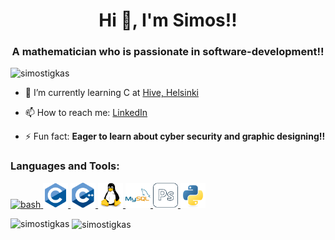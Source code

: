 <h1 align="center">Hi 👋, I'm Simos!!</h1>
<h3 align="center">A mathematician who is passionate in software-development!!</h3>

<p align="left"> <img src="https://komarev.com/ghpvc/?username=simostigkas&label=Profile%20views&color=0e75b6&style=flat" alt="simostigkas" /> </p>

- 🌱 I’m currently learning C at [Hive, Helsinki](https://www.hive.fi/en/)

- 📫 How to reach me: [LinkedIn](https://www.linkedin.com/in/simos-tigkas/)

- ⚡ Fun fact: **Eager to learn about cyber security and graphic designing!!**


<h3 align="left">Languages and Tools:</h3>
<p align="left"> <a href="https://www.gnu.org/software/bash/" target="_blank" rel="noreferrer"> <img src="https://www.vectorlogo.zone/logos/gnu_bash/gnu_bash-icon.svg" alt="bash" width="40" height="40"/> </a> <a href="https://www.cprogramming.com/" target="_blank" rel="noreferrer"> <img src="https://raw.githubusercontent.com/devicons/devicon/master/icons/c/c-original.svg" alt="c" width="40" height="40"/> </a> <a href="https://www.w3schools.com/cpp/" target="_blank" rel="noreferrer"> <img src="https://raw.githubusercontent.com/devicons/devicon/master/icons/cplusplus/cplusplus-original.svg" alt="cplusplus" width="40" height="40"/> </a> <a href="https://www.linux.org/" target="_blank" rel="noreferrer"> <img src="https://raw.githubusercontent.com/devicons/devicon/master/icons/linux/linux-original.svg" alt="linux" width="40" height="40"/> </a> <a href="https://www.mysql.com/" target="_blank" rel="noreferrer"> <img src="https://raw.githubusercontent.com/devicons/devicon/master/icons/mysql/mysql-original-wordmark.svg" alt="mysql" width="40" height="40"/> </a> <a href="https://www.photoshop.com/en" target="_blank" rel="noreferrer"> <img src="https://raw.githubusercontent.com/devicons/devicon/master/icons/photoshop/photoshop-line.svg" alt="photoshop" width="40" height="40"/> </a> <a href="https://www.python.org" target="_blank" rel="noreferrer"> <img src="https://raw.githubusercontent.com/devicons/devicon/master/icons/python/python-original.svg" alt="python" width="40" height="40"/> </a> </p>

<p><img align="left" src="https://github-readme-stats.vercel.app/api/top-langs?username=simostigkas&show_icons=true&locale=en&layout=compact" alt="simostigkas" /></p>

<p>&nbsp;<img align="center" src="https://github-readme-stats.vercel.app/api?username=simostigkas&show_icons=true&locale=en" alt="simostigkas" /></p>
